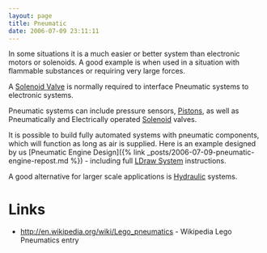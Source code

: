 ```yaml
---
layout: page
title: Pneumatic
date: 2006-07-09 23:11:11
---
```

In some situations it is a much easier or better system than electronic motors or solenoids. A good example is when used in a situation with flammable substances or requiring very large forces.

A <a href="/wiki/solenoid.html" title="Solenoid">Solenoid Valve</a> is normally required to interface Pneumatic systems to electronic systems.

Pneumatic systems can include pressure sensors, <a href="/wiki/pistons.html" title="Pistons">Pistons</a>, as well as Pneumatically and Electrically operated <a href="/wiki/solenoid.html" title="Solenoid">Solenoid</a> valves.

It is possible to build fully automated systems with pneumatic components, which will function as long as air is supplied. Here is an example designed by us [Pneumatic Engine Design]({% link _posts/2006-07-09-pneumatic-engine-repost.md %}) - including full <a href="/wiki/ldraw_system.html" title="The primary system for CAD representation of Lego parts">LDraw System</a> instructions.

A good alternative for larger scale applications is <a href="/wiki/hydraulic.html" title="Hydraulic">Hydraulic</a> systems.

# Links

* <a  href="http://en.wikipedia.org/wiki/Lego_pneumatics" rel="external" target="_blank">http://en.wikipedia.org/wiki/Lego_pneumatics</a> - Wikipedia Lego Pneumatics entry
